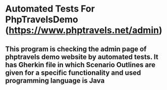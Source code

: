 # Automated Tests For PhpTravelsDemo (https://www.phptravels.net/admin)
## This program is checking the admin page of phptravels demo website by automated tests. It has Gherkin file in which Scenario Outlines are given for a specific functionality and used programming language is Java
